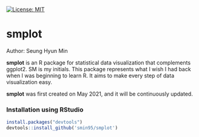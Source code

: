 [![License: MIT](https://img.shields.io/badge/License-MIT-yellow.svg)](https://github.com/smin95/smplot/blob/master/LICENSE)

# smplot

Author: Seung Hyun Min

**smplot** is an R package for statistical data visualization that complements ggplot2. SM is my initials. This package represents what I wish I had back when I was beginning to learn R. It aims to make every step of data visualization easy.

**smplot** was first created on May 2021, and it will be continuously updated.

### Installation using RStudio

``` r
install.packages("devtools")
devtools::install_github('smin95/smplot')
```
 

